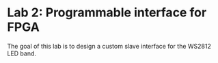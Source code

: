 # Lab 2: Programmable interface for FPGA

The goal of this lab is to design a custom slave interface for the WS2812 LED band.
